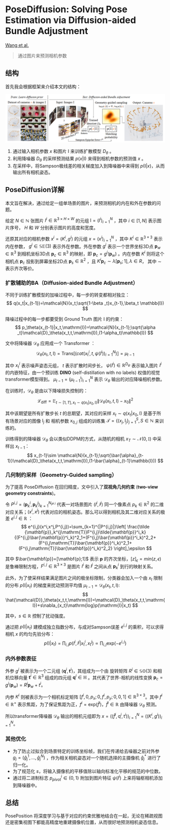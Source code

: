 PoseDiffusion: Solving Pose Estimation via Diffusion-aided Bundle Adjustment
===
[Wang et al.](https://arxiv.org/pdf/2306.15667.pdf)
> 通过图片来预测相机参数

## 结构
首先我会根据框架来介绍本文的结构：

![](/Essay%20Note/images/PoseDiffusion_1.png)


1. 通过输入相机参数 $x$ 和图片 $\mathrm{I}$ 来训练扩散模型 $D_\theta$ 。
2. 利用降噪器 $D_\theta$ 的采样预测结果 $p(x|\mathrm{I})$ 来得到相机参数的预测值 $x$ 。
3. 在采样中，将Sampson极线差的相关梯度加入到降噪器中来得到 $p(\mathrm{I}|x)$，从而输出所有相机姿态。


## PoseDiffusion详解
本文旨在解决，通过给定一组单场景的图片，来预测相机的内在和外在参数的问题。

给定 $N\in \mathbb{N}$ 张图片 $I^i\in \mathbb{R}^{3\times H\times W}$ 的元组 $\mathrm{I}=(I^i)^N_{i=1}$ ，其中 $i\in[1,N]$ 表示图片序号， $H$ 和 $W$ 分别表示图片的高度和宽度。

还原其对应的相机参数 $x^i=(K^i,g^i)$ 的元组 $x=(x^i)^N_{i=1}$ ，其中 $K^i\in \mathbb{R}^{3\times 3}$ 表示内在参数， $g^i\in \mathbb{SE}(3)$ 表示外在参数。外在参数 $g^i$ 表示一个世界坐标3D点 $\mathbf{p}_w\in \mathbb{R}^3$ 到相机坐标3D点 $\mathbf{p}_c\in \mathbb{R}^3$ 的映射，即 $\mathbf{p}_c=g^i(\mathbf{p}_w)$ 。内在参数 $K^i$ 则将这个相机点 $\mathbf{p}_c$ 投影到屏幕坐标2D点 $\mathbf{p}_s\in \mathbb{R}^2$ ，且 $K^i\mathbf{p}_c \sim \lambda[\mathbf{p}_s;1], \lambda \in R$， 其中 $\sim$ 表示齐次等价。

### 扩散辅助的BA（Diffusion-aided Bundle Adjustment）
不同于训练扩散模型的加噪过程中，每一步的转变都相对独立：
$$
q(x_t|x_{t-1})=\mathcal{N}(x_t;\sqrt{1-\beta _t}x_{t-1},\beta_t \mathbb{I})
$$

降噪过程中的每一步都要受到 Ground Truth 图片 $\mathrm{I}$ 的约束：
$$
p_\theta(x_{t-1}|x_t,\mathrm{I})=\mathcal{N}(x_{t-1};\sqrt{\alpha _t}\mathcal{D}_\theta(x_t,t,\mathrm{I}),(1-\alpha_t)\mathbb{I})
$$

文中将降噪器 $\mathcal{D}_\theta$ 应用成一个 Transformer ：
$$
\mathcal{D}_\theta(x_t,t,\mathrm{I})=\mathrm{Trans}\left[\left(cat\left(x^i_t,t,\psi(I^i)\right)^N_{i=1}\right) \right]=\mu_{t-1}
$$

其中 $x^i_t$ 表示噪声姿态元组， $t$ 表示扩散时间步长， $\psi(I^i)\in \mathbb{R}^{D_\psi}$ 表示输入图片 $I^i$ 的内嵌特征，由一个预训练 **DINO** (self-distillation with no labels) 权值的视觉transformer模型得到。 $\mu_{t-1}=(\mu^i_{t-1})^N_{i=1}$ 表示 $\mathcal{D}_\theta$ 输出的对应降噪相机参数。

在训练时，$\mathcal{D}_\theta$ 是由以下降噪损失控制的：
$$
\mathcal{L}_{\mathrm{diff}}=\mathbb{E}_{t\sim [1,T],x_t\sim q(x_t|x_0,\mathrm{I})}\left \|  \mathcal{D}_\theta(x_t,t,\mathrm{I})-x_0 \right \|^2
$$

其中该期望是所有扩散步长 $t$ 的总期望，其对应的采样 $x_t\sim q(x_t|x_0,\mathrm{I})$ 是基于所有场景对应的图像 $\mathrm{I}_j$ 和 相机参数 $x_{0,j}$ 组成的训练集 $\mathcal{T}=\{(x_j,\mathrm{I}_j\}^S_{j=1}, S\in \mathbb{N}$ 来训练的。

训练得到的降噪器 $\mathcal{D}_\theta$ 会以类似DDPM的方式，从随机的相机 $x_T\sim \mathcal{N}(0,\mathbb{I})$ 中采样出 $x_{t-1}$：
$$
x_{t-1}\sim \mathcal{N}(x_{t-1};\sqrt{\bar{\alpha}_{t-1}}\mathcal{D}_\theta(x_t,t,\mathrm{I}),(1-\bar{\alpha}_{t-1}\mathbb{I}))
$$

### 几何制约采样（Geometry-Guided sampling）
为了提高 PoseDiffusion 在回归精度，文中引入了**双视角几何约束** (**two-view geometry constraints**)。

令 $P^{i,j}={(\mathbf{p}^i_k,\mathbf{p}^j_k)}^{N_{P^{i,j}}}_{k=1}$ 代表一对场景图片 $(I^i,I^j)$ 同一个像素点 $p_k\in \mathbb{R}^2$ 的二维对应关系；$(x^i,x^j)$ 代表对应的相机姿态。那么可以得到相机及其二维对应关系的极差 $e^{i,j}\in \mathbb{R}$ ：
$$
e^{i,j}(x^i,x^j,P^{i,j})=\sum_{k=1}^{|P^{i,j}|}\left[ \frac{\tilde {\mathbf{p}}_k^{j\mathrm{T}}F^{i,j}\tilde{\mathbf{p}}^i_k}{(F^{i,j}\bar{\mathbf{p}}^i_k)^2_1+(F^{i,j}\bar{\mathbf{p}}^i_k)^2_2+(F^{i,j\mathrm{T}}\bar{\mathbf{p}}^i_k)^2_1+(F^{i,j\mathrm{T}}\bar{\mathbf{p}}^i_k)^2_2} \right]_\epsilon
$$

其中 $\bar{\mathbf{p}}=[\mathbf{p};1]$ 表示 $\mathbf{p}$ 的齐次坐标，$[z]_\epsilon=min(z,\epsilon)$ 是鲁棒限制方程，$F^{i,j}\in \mathbb{R}^{3\times 3}$ 是图片 $I^i$ 和 $I^j$ 之间从点 $\mathbf{p}^i_k$ 到行的映射关系。

此外，为了使采样结果满足图片之间的极坐标限制，分类器会加入一个由 $x_t$ 限制的分布 $p(\mathrm{I}|x_t)$ 的梯度来扰动预测平均值 $\mu_{t-1}=\mathcal{D}_\theta(x_t,t,\mathrm{I})$:
$$
\hat{\mathcal{D}}_\theta(x_t,t,\mathrm{I})=\mathcal{D}_\theta(x_t,t,\mathrm{I})+s\nabla_{x_t}\mathrm{log}p(\mathrm{I}|x_t)
$$

其中，$s\in\mathbb{R}$ 控制了扰动强度。

通过把 $p(\mathrm{I}|x_t)$ 建模成独立指数分布，与成对Sampson误差 $e^{i,j}$ 的乘积，可以求得相机 $x$ 的均匀先验分布：
$$
p(\mathrm{I}|x_t)=\prod_{i,j}p(I^i,I^j|x^i_t,x^j_t)\propto\prod_{i,j}\mathrm{exp}(-e^{i,j})
$$

### 内外参数表征
外参 $g^i$ 被表示为一个二元组 $(\mathbf{q}^i,\mathbf{t}^i)$，其组成为一个由 旋转矩阵 $R^i\in\mathbb{SO}(3)$ 和相机位移向量 $\mathbf{t}^i\in\mathbb{R}^3$ 组成的四元组  $\mathbf{q}^i\in \mathbb{H}$ 。其代表了世界-相机的线性变换 $\mathbf{p}_c=g^i(\mathbf{p}_w)=R^i\mathbf{p}_w+t^i$。

内参 $K^i$ 则被表示为一个相机标定矩阵 $[f^i,0,p_x;0,f^i,p_y;0,0,1]\in\mathbb{R}^{3\times 3}$。其中 $f^i\in \mathbb{R}^+$ 表示焦距，为了保证焦距为正，$f^i=\mathrm{exp}(\hat{f}^i)$，$\hat{f}^i\in\mathbb{R}$ 由降噪器 $\mathcal{D}_\theta$ 预测。

所以transformer降噪器 $\mathcal{D}_\theta$ 输出的相机元组即为 $x=\left((\hat{f}^i,\mathrm{q}^i,\mathrm{t}^i) \right)^N_{i=1}=\left((K^i,g^i) \right)^N_{i=1}$。

### 其他优化
- 为了防止过拟合到场景特定的训练坐标帧，我们在传递给去噪器之前对外参 $g_j=(\hat{g}^1_j,...,\hat{g}^N_j)$ ，作为相关相机姿态对一个随机选择的主摄像机 $\hat{g}_j^*$ 进行了归一化。
- 为了规范化 $s$，将输入摄像机的平移值除以轴向标准化平移的规范的中位数。
- 通过将二进制标志 $p^i_{pivot}\in\{0,1\}$ 附加到图片特征 $\psi(I^i)$ 上来将轴枢相机添加到降噪器中。

## 总结
PosePosition 将深度学习与基于对应的约束优雅地结合在一起，无论在稀疏视图还是密集视图下都能高精度地重建摄像机位置，从而很好地预测相机姿态信息。




